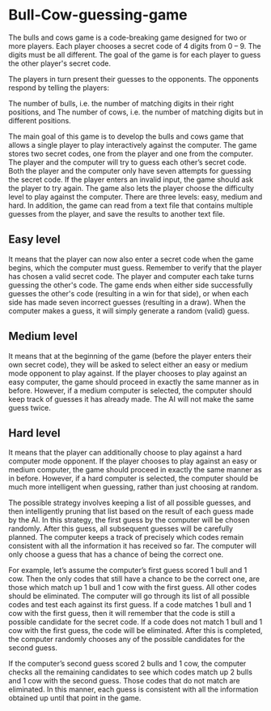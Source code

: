 # Bull-Cow-guessing-game
The bulls and cows game is a code-breaking game designed for two or more players. Each player chooses a secret code of 4 digits from 0 – 9. The digits must be all different. The goal of the game is for each player to guess the other player's secret code.

The players in turn present their guesses to the opponents. The opponents respond by telling the players:

The number of bulls, i.e. the number of matching digits in their right positions, and
The number of cows, i.e. the number of matching digits but in different positions.

The main goal of this game is to develop the bulls and cows game that allows a single player to play interactively against the computer. The game stores two secret codes, one from the player and one from the computer. The player and the computer will try to guess each other’s secret code. Both the player and the computer only have seven attempts for guessing the secret code. If the player enters an invalid input, the game should ask the player to try again. The game also lets the player choose the difficulty level to play against the computer. There are three levels: easy, medium and hard. In addition, the game can read from a text file that contains multiple guesses from the player, and save the results to another text file.

## Easy level 
It means that the player can now also enter a secret code when the game begins, which the computer must guess. Remember to verify that the player has chosen a valid secret code. The player and computer each take turns guessing the other's code. The game ends when either side successfully guesses the other's code (resulting in a win for that side), or when each side has made seven incorrect guesses (resulting in a draw). When the computer makes a guess, it will simply generate a random (valid) guess.

## Medium level
It means that at the beginning of the game (before the player enters their own secret code), they will be asked to select either an easy or medium mode opponent to play against. If the player chooses to play against an easy computer, the game should proceed in exactly the same manner as in before. However, if a medium computer is selected, the computer should keep track of guesses it has already made. The AI will not make the same guess twice.

## Hard level 
It means that the player can additionally choose to play against a hard computer mode opponent. If the player chooses to play against an easy or medium computer, the game should proceed in exactly the same manner as in before. However, if a hard computer is selected, the computer should be much more intelligent when guessing, rather than just choosing at random. 

The possible strategy involves keeping a list of all possible guesses, and then intelligently pruning that list based on the result of each guess made by the AI. In this strategy, the first guess by the computer will be chosen randomly. After this guess, all subsequent guesses will be carefully planned. The computer keeps a track of precisely which codes remain consistent with all the information it has received so far. The computer will only choose a guess that has a chance of being the correct one.

For example, let’s assume the computer’s first guess scored 1 bull and 1 cow. Then the only codes that still have a chance to be the correct one, are those which match up 1 bull and 1 cow with the first guess. All other codes should be eliminated. The computer will go through its list of all possible codes and test each against its first guess. If a code matches 1 bull and 1 cow with the first guess, then it will remember that the code is still a possible candidate for the secret code. If a code does not match 1 bull and 1 cow with the first guess, the code will be eliminated. After this is completed, the computer randomly chooses any of the possible candidates for the second guess.

If the computer’s second guess scored 2 bulls and 1 cow, the computer checks all the remaining candidates to see which codes match up 2 bulls and 1 cow with the second guess. Those codes that do not match are eliminated. In this manner, each guess is consistent with all the information obtained up until that point in the game.
